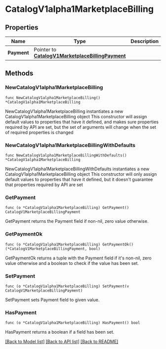 # CatalogV1alpha1MarketplaceBilling

## Properties

Name | Type | Description | Notes
------------ | ------------- | ------------- | -------------
**Payment** | Pointer to [**CatalogV1MarketplaceBillingPayment**](CatalogV1MarketplaceBillingPayment.md) |  | [optional] 

## Methods

### NewCatalogV1alpha1MarketplaceBilling

`func NewCatalogV1alpha1MarketplaceBilling() *CatalogV1alpha1MarketplaceBilling`

NewCatalogV1alpha1MarketplaceBilling instantiates a new CatalogV1alpha1MarketplaceBilling object
This constructor will assign default values to properties that have it defined,
and makes sure properties required by API are set, but the set of arguments
will change when the set of required properties is changed

### NewCatalogV1alpha1MarketplaceBillingWithDefaults

`func NewCatalogV1alpha1MarketplaceBillingWithDefaults() *CatalogV1alpha1MarketplaceBilling`

NewCatalogV1alpha1MarketplaceBillingWithDefaults instantiates a new CatalogV1alpha1MarketplaceBilling object
This constructor will only assign default values to properties that have it defined,
but it doesn't guarantee that properties required by API are set

### GetPayment

`func (o *CatalogV1alpha1MarketplaceBilling) GetPayment() CatalogV1MarketplaceBillingPayment`

GetPayment returns the Payment field if non-nil, zero value otherwise.

### GetPaymentOk

`func (o *CatalogV1alpha1MarketplaceBilling) GetPaymentOk() (*CatalogV1MarketplaceBillingPayment, bool)`

GetPaymentOk returns a tuple with the Payment field if it's non-nil, zero value otherwise
and a boolean to check if the value has been set.

### SetPayment

`func (o *CatalogV1alpha1MarketplaceBilling) SetPayment(v CatalogV1MarketplaceBillingPayment)`

SetPayment sets Payment field to given value.

### HasPayment

`func (o *CatalogV1alpha1MarketplaceBilling) HasPayment() bool`

HasPayment returns a boolean if a field has been set.


[[Back to Model list]](../README.md#documentation-for-models) [[Back to API list]](../README.md#documentation-for-api-endpoints) [[Back to README]](../README.md)


